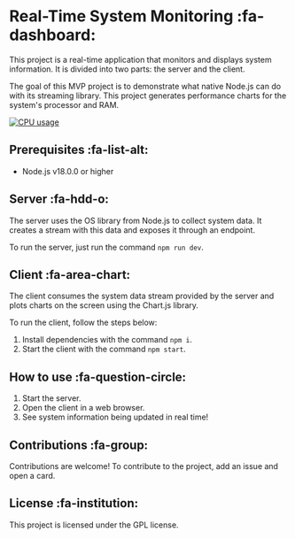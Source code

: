 # Real-Time System Monitoring :fa-dashboard:

This project is a real-time application that monitors and displays system information. It is divided into two parts: the server and the client.

The goal of this MVP project is to demonstrate what native Node.js can do with its streaming library. This project generates performance charts for the system's processor and RAM.

[![CPU usage](doc/sysMonitor.gif "CPU usage")]('' "CPU usage")

## Prerequisites :fa-list-alt:

- Node.js v18.0.0 or higher

## Server :fa-hdd-o:

The server uses the OS library from Node.js to collect system data. It creates a stream with this data and exposes it through an endpoint.

To run the server, just run the command `npm run dev`.

## Client :fa-area-chart:

The client consumes the system data stream provided by the server and plots charts on the screen using the Chart.js library.

To run the client, follow the steps below:

1. Install dependencies with the command `npm i`.
2. Start the client with the command `npm start`.

## How to use :fa-question-circle:

1. Start the server.
2. Open the client in a web browser.
3. See system information being updated in real time!

## Contributions :fa-group:

Contributions are welcome! To contribute to the project, add an issue and open a card.

## License :fa-institution:

This project is licensed under the GPL license.
